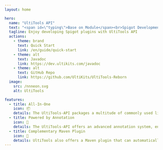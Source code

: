 ```yaml
---
layout: home

hero:
  name: "UltiTools API"
  text: "<span id=\"typing\">Base on Module</span><br>Spigot Development Framework"
  tagline: Enjoy developing Spigot plugins with UltiTools API
  actions:
    - theme: brand
      text: Quick Start
      link: /en/guide/quick-start
    - theme: alt
      text: Javadoc
      link: https://dev.ultikits.com/javadoc
    - theme: alt
      text: GitHub Repo
      link: https://github.com/UltiKits/UltiTools-Reborn
  image:
    src: /nnneon.svg
    alt: UltiTools

features:
  - title: All-In-One
    icon: 📦
    details: The UltiTools-API packages a multitude of commonly used libraries, allowing you to directly utilize these libraries in your development without worrying about the size of the plugins.
  - title: Powered by Annotation
    icon: 🚀
    details: The UltiTools-API offers an advanced annotation system, enabling you to develop Spigot plugins in a manner similar to developing Spring Boot applications.
  - title: Complementary Maven Plugin
    icon: 🧩
    details: UltiTools also offers a Maven plugin that can automatically place compiled plugins into a folder and upload modules to UltiCloud, enhancing the quality of life in your plugin development.
---
```


<style>
:root {
  --vp-home-hero-name-color: transparent;
  --vp-home-hero-name-background: -webkit-linear-gradient(120deg, #bd34fe 30%, #41d1ff);

  --vp-home-hero-image-background-image: linear-gradient(180deg, rgba(189,52,254,0.4) 50%, rgba(71,202,255,0.4) 50%);
  --vp-home-hero-image-filter: blur(44px);
}

@media (min-width: 640px) {
  :root {
    --vp-home-hero-image-filter: blur(56px);
  }
}

@media (min-width: 960px) {
  :root {
    --vp-home-hero-image-filter: blur(68px);
  }
}
</style>

<script setup>
import {onMounted} from 'vue';
import Typewriter from 'typewriter-effect/dist/core';

onMounted(() => {
  let typing = document.getElementById('typing');

  let typewriter = new Typewriter(typing, {
    loop: true,
    delay: 75,
  });

  typewriter
    .typeString('Module Based')
    .pauseFor(2000)
    .deleteChars(12)
    .typeString('Annotation Driven')
    .pauseFor(2000)
    .deleteChars(17)
    .typeString('Cloud Supported')
    .pauseFor(2000)
    .deleteChars(15)
    .typeString('Developer-friendly')
    .pauseFor(2000)
    .start();
})
</script>
